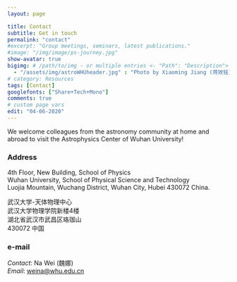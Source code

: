 ```yaml
---
layout: page

title: Contact
subtitle: Get in touch
permalink: "contact"
#excerpt: "Group meetings, seminars, latest publications."
#image: "/img/image/ps-journey.jpg"
show-avatar: true
bigimg:	# /path/to/img - or multiple entries <- "Path": "Description">
  - "/assets/img/astroWHUheader.jpg" : "Photo by Xiaoming Jiang (蒋效铭)"
# category: Resources
tags: [Contact]
googlefonts: ["Share+Tech+Mono"]
comments: true
# custom page vars
edit: "04-06-2020"
---
```


We welcome colleagues from the astronomy community at home and abroad to visit the Astrophysics Center of Wuhan University! 

### Address

   4th Floor, New Building, School of Physics  
   Wuhan University, School of Physical Science and Technology  
   Luojia Mountain, Wuchang District, Wuhan City, Hubei   430072 China.


   武汉大学-天体物理中心  
   武汉大学物理学院新楼4楼  
   湖北省武汉市武昌区珞珈山  
   430072 中国

### e-mail

   *Contact*: Na Wei (魏娜)  
   *Email*: weina@whu.edu.cn
